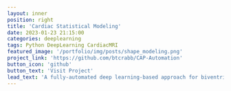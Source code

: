 ```yaml
---
layout: inner
position: right
title: 'Cardiac Statistical Modeling'
date: 2023-01-23 21:15:00
categories: deeplearning
tags: Python DeepLearning CardiacMRI
featured_image: '/portfolio/img/posts/shape_modeling.png'
project_link: 'https://github.com/btcrabb/CAP-Automation'
button_icon: 'github'
button_text: 'Visit Project'
lead_text: 'A fully-automated deep learning-based approach for biventricular statistical shape modeling.'
---
```

